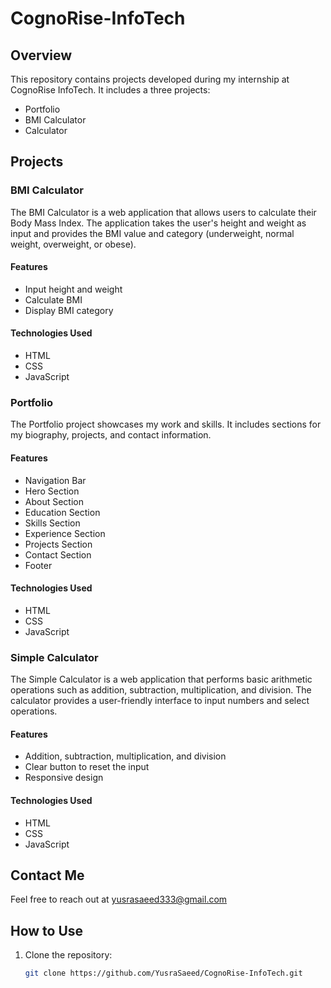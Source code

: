 # CognoRise-InfoTech

## Overview
This repository contains projects developed during my internship at CognoRise InfoTech. It includes a three projects:  
- Portfolio
- BMI Calculator
- Calculator

## Projects

### BMI Calculator
The BMI Calculator is a web application that allows users to calculate their Body Mass Index. The application takes the user's height and weight as input and provides the BMI value and category (underweight, normal weight, overweight, or obese).

#### Features
- Input height and weight
- Calculate BMI
- Display BMI category

#### Technologies Used
- HTML
- CSS
- JavaScript

### Portfolio
The Portfolio project showcases my work and skills. It includes sections for my biography, projects, and contact information.

#### Features
- Navigation Bar
- Hero Section
- About Section
- Education Section
- Skills Section
- Experience Section
- Projects Section
- Contact Section
- Footer

#### Technologies Used
- HTML
- CSS
- JavaScript

### Simple Calculator
The Simple Calculator is a web application that performs basic arithmetic operations such as addition, subtraction, multiplication, and division. The calculator provides a user-friendly interface to input numbers and select operations.

#### Features
- Addition, subtraction, multiplication, and division
- Clear button to reset the input
- Responsive design

#### Technologies Used
- HTML
- CSS
- JavaScript

## Contact Me
Feel free to reach out at yusrasaeed333@gmail.com

## How to Use
1. Clone the repository:
   ```sh
   git clone https://github.com/YusraSaeed/CognoRise-InfoTech.git

